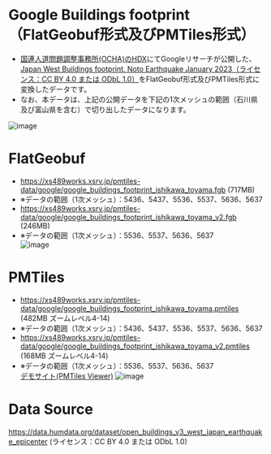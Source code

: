 # Google Buildings footprint（FlatGeobuf形式及びPMTiles形式）
- [国連人道問題調整事務所(OCHA)のHDX](https://data.humdata.org/)にてGoogleリサーチが公開した、[Japan West Buildings footprint. Noto Earthquake January 2023（ライセンス：CC BY 4.0 または ODbL 1.0）](https://data.humdata.org/dataset/open_buildings_v3_west_japan_earthquake_epicenter)をFlatGeobuf形式及びPMTiles形式に変換したデータです。
- なお、本データは、上記の公開データを下記の1次メッシュの範囲（石川県及び富山県を含む）で切り出したデータになります。

![image](https://github.com/shi-works/noto-hanto-earthquake-2024-google-buildings-footprint/assets/71203808/d2279783-898b-403e-be54-212d49344569)

# FlatGeobuf
- https://xs489works.xsrv.jp/pmtiles-data/google/google_buildings_footprint_ishikawa_toyama.fgb (717MB)
- ※データの範囲（1次メッシュ）：5436、5437、5536、5537、5636、5637
- https://xs489works.xsrv.jp/pmtiles-data/google/google_buildings_footprint_ishikawa_toyama_v2.fgb (246MB)
- ※データの範囲（1次メッシュ）：5536、5537、5636、5637  
![image](https://github.com/shi-works/noto-hanto-earthquake-2024-google-buildings-footprint/assets/71203808/3d32b959-98e9-4753-a46a-a28163b4c48c)
# PMTiles
- https://xs489works.xsrv.jp/pmtiles-data/google/google_buildings_footprint_ishikawa_toyama.pmtiles (482MB ズームレベル4-14)  
- ※データの範囲（1次メッシュ）：5436、5437、5536、5537、5636、5637
- https://xs489works.xsrv.jp/pmtiles-data/google/google_buildings_footprint_ishikawa_toyama_v2.pmtiles (168MB ズームレベル4-14)  
- ※データの範囲（1次メッシュ）：5536、5537、5636、5637  
[デモサイト(PMTiles Viewer)](https://protomaps.github.io/PMTiles/?url=https%3A%2F%2Fxs489works.xsrv.jp%2Fpmtiles-data%2Fgoogle%2Fgoogle_buildings_footprint_ishikawa_toyama.pmtiles#map=13.63/37.39116/136.90156)
![image](https://github.com/shi-works/noto-hanto-earthquake-2024-google-buildings-footprint/assets/71203808/0b2bdb46-2a03-4ed8-8cd4-4dc780fec2f0)
# Data Source
https://data.humdata.org/dataset/open_buildings_v3_west_japan_earthquake_epicenter (ライセンス：CC BY 4.0 または ODbL 1.0)
